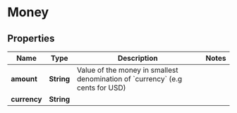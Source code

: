 

# Money


## Properties

Name | Type | Description | Notes
------------ | ------------- | ------------- | -------------
**amount** | **String** | Value of the money in smallest denomination of &#x60;currency&#x60; (e.g cents for USD) | 
**currency** | **String** |  | 



